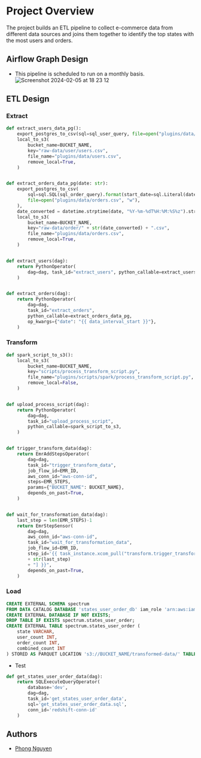 # Project Overview
The project builds an ETL pipeline to collect e-commerce data from different data sources and joins them together to identify the top states with the most users and orders.
## Airflow Graph Design
 * This pipeline is scheduled to run on a monthly basis.
![Screenshot 2024-02-05 at 18 23 12](https://github.com/shrestic/top_states_ecommerce_etl/assets/60643737/0e82bc93-fbba-4d1f-916f-c6524e93b746)
## ETL Design
### Extract 
```python
def extract_users_data_pg():
    export_postgres_to_csv(sql=sql_user_query, file=open("plugins/data/users.csv", "w"))
    local_to_s3(
        bucket_name=BUCKET_NAME,
        key="raw-data/user/users.csv",
        file_name="plugins/data/users.csv",
        remove_local=True,
    )


def extract_orders_data_pg(date: str):
    export_postgres_to_csv(
        sql=sql.SQL(sql_order_query).format(start_date=sql.Literal(date)),
        file=open("plugins/data/orders.csv", "w"),
    ),
    date_converted = datetime.strptime(date, "%Y-%m-%dT%H:%M:%S%z").strftime("%Y-%m-%d")
    local_to_s3(
        bucket_name=BUCKET_NAME,
        key="raw-data/order/" + str(date_converted) + ".csv",
        file_name="plugins/data/orders.csv",
        remove_local=True,
    )


def extract_users(dag):
    return PythonOperator(
        dag=dag, task_id="extract_users", python_callable=extract_users_data_pg
    )


def extract_orders(dag):
    return PythonOperator(
        dag=dag,
        task_id="extract_orders",
        python_callable=extract_orders_data_pg,
        op_kwargs={"date": "{{ data_interval_start }}"},
    )


```
### Transform 
```python
def spark_script_to_s3():
    local_to_s3(
        bucket_name=BUCKET_NAME,
        key="scripts/process_transform_script.py",
        file_name="plugins/scripts/spark/process_transform_script.py",
        remove_local=False,
    )


def upload_process_script(dag):
    return PythonOperator(
        dag=dag,
        task_id="upload_process_script",
        python_callable=spark_script_to_s3,
    )


def trigger_transform_data(dag):
    return EmrAddStepsOperator(
        dag=dag,
        task_id="trigger_transform_data",
        job_flow_id=EMR_ID,
        aws_conn_id="aws-conn-id",
        steps=EMR_STEPS,
        params={"BUCKET_NAME": BUCKET_NAME},
        depends_on_past=True,
    )


def wait_for_transformation_data(dag):
    last_step = len(EMR_STEPS)-1
    return EmrStepSensor(
        dag=dag,
        aws_conn_id="aws-conn-id",
        task_id="wait_for_transformation_data",
        job_flow_id=EMR_ID,
        step_id='{{ task_instance.xcom_pull("transform.trigger_transform_data", key="return_value")['
        + str(last_step)
        + "] }}",
        depends_on_past=True,
    )

```
### Load 
```sql
CREATE EXTERNAL SCHEMA spectrum
FROM DATA CATALOG DATABASE 'states_user_order_db' iam_role 'arn:aws:iam::362262895301:role/Custom-RedShift-Role'
CREATE EXTERNAL DATABASE IF NOT EXISTS;
DROP TABLE IF EXISTS spectrum.states_user_order;
CREATE EXTERNAL TABLE spectrum.states_user_order (
    state VARCHAR,
    user_count INT,
    order_count INT,
    combined_count INT
) STORED AS PARQUET LOCATION 's3://BUCKET_NAME/transformed-data/' TABLE PROPERTIES ('skip.header.line.count' = '1');
```
* Test
```python
def get_states_user_order_data(dag):
    return SQLExecuteQueryOperator(
        database='dev',
        dag=dag,
        task_id='get_states_user_order_data',
        sql='get_states_user_order_data.sql',
        conn_id='redshift-conn-id'
    )
```


## Authors
- [Phong Nguyen](https://github.com/shrestic)

